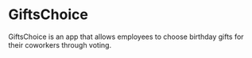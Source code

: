 # GiftsChoice
GiftsChoice is an app that allows employees to choose birthday gifts for their coworkers through voting.

